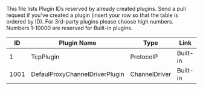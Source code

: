 ﻿This file lists Plugin IDs reserved by already created plugins.
Send a pull request if you've created a plugin (insert your row so that the table is ordered by ID).
For 3rd-party plugins please choose high numbers. Numbers 1-10000 are reserved for Built-in plugins.

|			ID			|				Plugin Name				|		   Type			|				Link				|
|-----------------------|---------------------------------------|-----------------------|-----------------------------------|
| 1						| TcpPlugin								| ProtocolP				| Built-in							|
| 1001					| DefaulProxyChannelDriverPlugin		| ChannelDriver			| Built-in							|